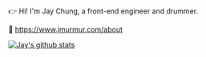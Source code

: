 👉  Hi! I'm Jay Chung, a front-end engineer and drummer.

👤  https://www.jmurmur.com/about

[![Jay's github stats](https://github-readme-stats.vercel.app/api?username=xJkit)](https://github.com/anuraghazra/github-readme-stats)
